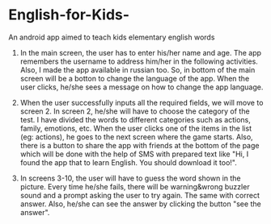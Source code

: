 # English-for-Kids-
An android app aimed to teach kids elementary english words
1. In the main screen, the user has to enter his/her name and age. The app remembers the username to address him/her in the following activities.
Also, I made the app available in russian too. So, in bottom of the main screen will be a botton to change the language of the app. When the user clicks, he/she sees a message on how to change the app language.

2. When the user successfully inputs all the required fields, we will move to screen 2. In screen 2, he/she will have to choose the category of the test. I have divided the words to different categories such as actions, family, emotions, etc.
When the user clicks one of the items in the list (eg: actions), he goes to the next screen where the game starts.
Also, there is a button to share the app with friends at the bottom of the page which will be done with the help of SMS with prepared text like "Hi, I found the app that to learn English. You should download it too!".

3. In screens 3-10, the user will have to guess the word shown in the picture. Every time he/she fails, there will be warning&wrong buzzler sound and a prompt asking the user to try again. The same with correct answer. 
Also, he/she can see the answer by clicking the button "see the answer". 
